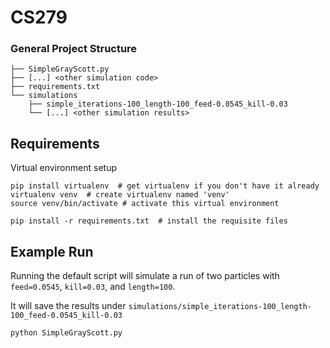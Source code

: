 # CS279

### General Project Structure
```
├── SimpleGrayScott.py
├── [...] <other simulation code>
├── requirements.txt
└── simulations
    ├── simple_iterations-100_length-100_feed-0.0545_kill-0.03
    └── [...] <other simulation results>
```

## Requirements

Virtual environment setup
```
pip install virtualenv  # get virtualenv if you don't have it already
virtualenv venv  # create virtualenv named 'venv'
source venv/bin/activate # activate this virtual environment
```

```
pip install -r requirements.txt  # install the requisite files
```

## Example Run

Running the default script will simulate a run of two particles with
`feed=0.0545`, `kill=0.03`, and `length=100`.

It will save the results under 
`simulations/simple_iterations-100_length-100_feed-0.0545_kill-0.03`

```
python SimpleGrayScott.py
```
